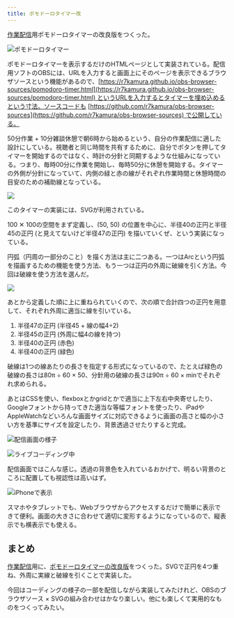 ```yaml
---
title: ポモドーロタイマー改
---
```

[作業配信](https://www.youtube.com/c/r7kamura)用ポモドーロタイマーの改良版をつくった。

![](https://lh5.googleusercontent.com/ynHhyECa8q4bBb45ERkeE1thVJXHNmg9cpT-ucCBXm5ATpAvdwH50deMj0_N-NckdVIqzTxfHW_RVYHe3tXbzi1SD8a-U9JiR4F9onn3m-MhPFlv6GhyyTQ5AucIWcoZmNaiM5VjHFXCjEYW2W3Lv-jZ2S66HH8VNPGh0yv7SdvrMAKH-bqlCJhdBg "ポモドーロタイマー")

ポモドーロタイマーを表示するだけのHTMLページとして実装されている。配信用ソフトのOBSには、URLを入力すると画面上にそのページを表示できるブラウザソースという機能があるので、[https://r7kamura.github.io/obs-browser-sources/pomodoro-timer.html](https://r7kamura.github.io/obs-browser-sources/pomodoro-timer.html) というURLを入力するとタイマーを埋め込めるという寸法。ソースコードも [https://github.com/r7kamura/obs-browser-sources](https://github.com/r7kamura/obs-browser-sources) で公開している。

50分作業 + 10分雑談休憩で朝6時から始めるという、自分の作業配信に適した設計にしている。視聴者と同じ時間を共有するために、自分でボタンを押してタイマーを開始するのではなく、時計の分針と同期するような仕組みになっている。つまり、毎時00分に作業を開始し、毎時50分に休憩を開始する。タイマーの外側が分針になっていて、内側の緑と赤の線がそれぞれ作業時間と休憩時間の目安のための補助線となっている。

![](https://lh4.googleusercontent.com/tlHoG8GWdj6h3IZtZTkWnd8_XWjs1ME4Ef5YW74mXhLezRZFk2YNg5AYsLVF5ymnR4OL_atkPoMN86-t9LMPC9mevHqEbdg_adwNRgwvJhhojrOClvZiM8B3ILrBe9ayZtobAAofI8dgTLqS7I4veAyAiTMc3bXdQtib4LOyXCrOrC9idhK-WBw2QA)

このタイマーの実装には、SVGが利用されている。

100 ✕ 100の空間をまず定義し、(50, 50) の位置を中心に、半径40の正円と半径45の正円 (と見えてないけど半径47の正円) を描いていくぜ、という実装になっている。

円弧（円周の一部分のこと）を描く方法は主に二つある。一つはArcという円弧を描画するための機能を使う方法、もう一つは正円の外周に破線を引く方法。今回は破線を使う方法を選んだ。

![](https://lh5.googleusercontent.com/lP7XqcWbTxyL-mtw0ihOFtc5sgba2cySvUVOkG72xRrDHV3CyDK-GWaR7LIqMvYymA_tv1tUIm7Rv7g3JMi3aAi6XftERerByke8v5Ab2W5jHuaVqlxxCMVgm2ZKTUAlfXJExg4_nHSv0RdwI-Tx_Oa-aPFVpza3_fwCcM2qqE4KU5pV-xB6NMzzyw)

あとから定義した順に上に重ねられていくので、次の順で合計四つの正円を用意して、それぞれ外周に適当に線を引いている。

1.  半径47の正円 (半径45 + 線の幅4÷2)
2.  半径45の正円 (外周に幅4の線を持つ)
3.  半径40の正円 (赤色)
4.  半径40の正円 (緑色)

破線は1つの線あたりの長さを指定する形式になっているので、たとえば緑色の破線の長さは80π ÷ 60 × 50、分針用の破線の長さは90π ÷ 60 × minでそれぞれ求められる。

あとはCSSを使い、flexboxとかgridとかで適当に上下左右中央寄せしたり、Googleフォントから持ってきた適当な等幅フォントを使ったり、iPadやAppleWatchなどいろんな画面サイズに対応できるように画面の高さと幅の小さい方を基準にサイズを設定したり、背景透過させたりすると完成。

![](https://lh3.googleusercontent.com/OcK1ezuEtkw16GSaRMfNRLynNnCoQmblOtwAhGHUof8xfGvsxzVd9Vzq0G9-EA3jYuKpxsEUg4zc-HmWiU2t5EWHUV18XeBBWxhWs0NkXEQpGsyEaj1IsaV7y23Azbp2NX1bYa4FSPpgkRwrDj9SPrKlltt_WIlvk_hIajkGCDVGmuPJV3uJ1SO1EQ "配信画面の様子")

![](https://lh3.googleusercontent.com/KyQwaL8c4lHB03MgaSipUrH7O3l9mOwiqZXvYccZMNevWISCFpPQxcMlnT8rHjLkQWS_YkMXT8qT52JeYS0fLZjJ6y0-p2KAXX3wGLsnzfgs3zZRlCQAV9E48MNPApvBEYz2a90LmkzNlH2AR3qa1l0jqK3W-hEM8zN9CxDj1dlbnu5fosqbo8fOwQ "ライブコーディング中")

配信画面ではこんな感じ。透過の背景色を入れているおかげで、明るい背景のところに配置しても視認性は高いはず。

![](https://lh6.googleusercontent.com/bO8we5-yF2XZlAG12zTjglXOk11hh8eR35uRW4PTh6PfdeI3Gtwa_J7nhmdpNnLdOM8WMp7j6e9FECSyU0-jRDNUZE0qXGx0gi8ZiLXoyFBQ3nUJA095TL9LOEcQYwa3QkyKOwPeAsZsLDg3tAngkCH3_deeh-h1i3eBgZysYdDdl6RlEw2YTsh31g "iPhoneで表示")

スマホやタブレットでも、Webブラウザからアクセスするだけで簡単に表示できて便利。画面の大きさに合わせて適切に変形するようになっているので、縦表示でも横表示でも使える。

まとめ
---

[作業配信](https://www.youtube.com/c/r7kamura)用に、[ポモドーロタイマーの改良版](https://github.com/r7kamura/obs-browser-sources)をつくった。SVGで正円を4つ重ね、外周に実線と破線を引くことで実装した。

今回はコーディングの様子の一部を配信しながら実装してみたけれど、OBSのブラウザソース × SVGの組み合わせはかなり楽しい。他にも楽しくて実用的なものをつくってみたい。
